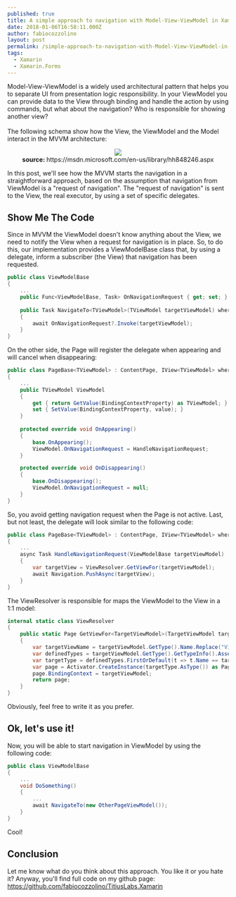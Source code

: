 ```yaml
---
published: true
title: A simple approach to navigation with Model-View-ViewModel in Xamarin.Forms
date: 2018-01-06T16:58:11.000Z
author: fabiocozzolino
layout: post
permalink: /simple-approach-to-navigation-with-Model-View-ViewModel-in-Xamarin-Forms/
tags:
  - Xamarin
  - Xamarin.Forms
---
```

Model-View-ViewModel is a widely used architectural pattern that helps you to separate UI from presentation logic responsibility. In your ViewModel you can provide data to the View through binding and handle the action by using commands, but what about the navigation? Who is responsible for showing another view?<br/><br/>
The following schema show how the View, the ViewModel and the Model interact in the MVVM architecture:

<p align="center">
  <img src="https://i-msdn.sec.s-msft.com/dynimg/IC564167.png"><br/>
  <b>source: </b>https://msdn.microsoft.com/en-us/library/hh848246.aspx<br>
</p>
In this post, we'll see how the MVVM starts the navigation in a straightforward approach, based on the assumption that navigation from ViewModel is a "request of navigation". The "request of navigation" is sent to the View, the real executor, by using a set of specific delegates.

## Show Me The Code
Since in MVVM the ViewModel doesn't know anything about the View, we need to notify the View when a request for navigation is in place. So, to do this, our implementation provides a ViewModelBase class that, by using a delegate, inform a subscriber (the View) that navigation has been requested. 
~~~ csharp
public class ViewModelBase
{
    ...
    public Func<ViewModelBase, Task> OnNavigationRequest { get; set; }
  
    public Task NavigateTo<TViewModel>(TViewModel targetViewModel) where TViewModel : ViewModelBase
    {
        await OnNavigationRequest?.Invoke(targetViewModel);
    }
}
~~~ 
On the other side, the Page will register the delegate when appearing and will cancel when disappearing:
~~~ csharp
public class PageBase<TViewModel> : ContentPage, IView<TViewModel> where TViewModel:ViewModelBase,new()
{
    ...
    public TViewModel ViewModel
    {
        get { return GetValue(BindingContextProperty) as TViewModel; }
        set { SetValue(BindingContextProperty, value); }
    }
  
    protected override void OnAppearing()
    {
        base.OnAppearing();
        ViewModel.OnNavigationRequest = HandleNavigationRequest;
    }

    protected override void OnDisappearing()
    {
        base.OnDisappearing();
        ViewModel.OnNavigationRequest = null;
    }
}
~~~ 
So, you avoid getting navigation request when the Page is not active. Last, but not least, the delegate will look similar to the following code:
~~~ csharp
public class PageBase<TViewModel> : ContentPage, IView<TViewModel> where TViewModel:ViewModelBase,new()
{
    ...
    async Task HandleNavigationRequest(ViewModelBase targetViewModel)
    {
        var targetView = ViewResolver.GetViewFor(targetViewModel);
        await Navigation.PushAsync(targetView);
    }
}
~~~ 
The ViewResolver is responsible for maps the ViewModel to the View in a 1:1 model:
~~~ csharp
internal static class ViewResolver
{
    public static Page GetViewFor<TargetViewModel>(TargetViewModel targetViewModel) where TargetViewModel : ViewModelBase, new()
    {
        var targetViewName = targetViewModel.GetType().Name.Replace("ViewModel", "Page");
        var definedTypes = targetViewModel.GetType().GetTypeInfo().Assembly.DefinedTypes;
        var targetType = definedTypes.FirstOrDefault(t => t.Name == targetViewName);
        var page = Activator.CreateInstance(targetType.AsType()) as Page;
        page.BindingContext = targetViewModel;
        return page;
    }
}
~~~ 
Obviously, feel free to write it as you prefer.

## Ok, let's use it!
Now, you will be able to start navigation in ViewModel by using the following code:
~~~ csharp
public class ViewModelBase
{
    ...
    void DoSomething()
    {
        ...
        await NavigateTo(new OtherPageViewModel());
    }
}
~~~ 
Cool!

## Conclusion
Let me know what do you think about this approach. You like it or you hate it? Anyway, you'll find full code on my github page: https://github.com/fabiocozzolino/TitiusLabs.Xamarin
